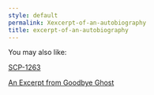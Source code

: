 ```yaml
---
style: default
permalink: Xexcerpt-of-an-autobiography
title: excerpt-of-an-autobiography
---
```

You may also like:

[SCP-1263](http://scp-wiki.net/scp-1263)

[An Excerpt from Goodbye Ghost](http://scp-wiki.net/an-excerpt-from-goodbye-ghost)
